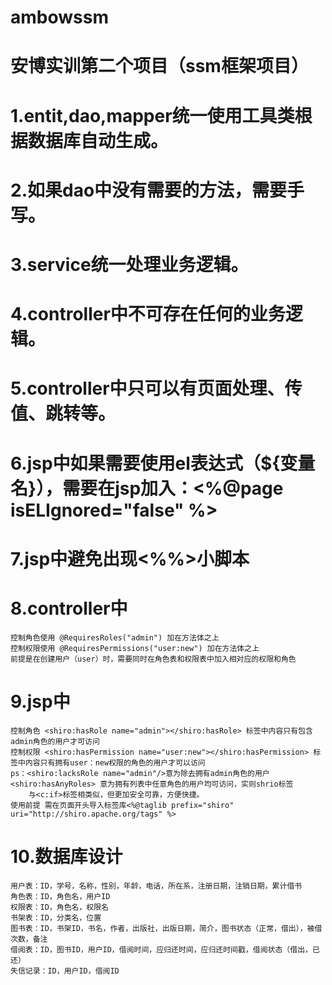 # ambowssm
# 安博实训第二个项目（ssm框架项目）
# 1.entit,dao,mapper统一使用工具类根据数据库自动生成。
# 2.如果dao中没有需要的方法，需要手写。
# 3.service统一处理业务逻辑。
# 4.controller中不可存在任何的业务逻辑。
# 5.controller中只可以有页面处理、传值、跳转等。
# 6.jsp中如果需要使用el表达式（${变量名}），需要在jsp加入：<%@page isELIgnored="false" %>
# 7.jsp中避免出现<%%>小脚本
# 8.controller中
    控制角色使用 @RequiresRoles("admin") 加在方法体之上
    控制权限使用 @RequiresPermissions("user:new") 加在方法体之上
    前提是在创建用户（user）时，需要同时在角色表和权限表中加入相对应的权限和角色
# 9.jsp中
    控制角色 <shiro:hasRole name="admin"></shiro:hasRole> 标签中内容只有包含admin角色的用户才可访问
    控制权限 <shiro:hasPermission name="user:new"></shiro:hasPermission> 标签中内容只有拥有user：new权限的角色的用户才可以访问
    ps：<shiro:lacksRole name="admin"/>意为除去拥有admin角色的用户 <shiro:hasAnyRoles> 意为拥有列表中任意角色的用户均可访问，实则shrio标签
        与<c:if>标签相类似，但更加安全可靠，方便快捷。
    使用前提 需在页面开头导入标签库<%@taglib prefix="shiro" uri="http://shiro.apache.org/tags" %>
# 10.数据库设计
    用户表：ID，学号，名称，性别，年龄，电话，所在系，注册日期，注销日期，累计借书
    角色表：ID，角色名，用户ID
   	权限表：ID，角色名，权限名
   	书架表：ID，分类名，位置
   	图书表：ID，书架ID，书名，作者，出版社，出版日期，简介，图书状态（正常，借出），被借次数，备注
   	借阅表：ID，图书ID，用户ID，借阅时间，应归还时间，应归还时间戳，借阅状态（借出，已还）
   	失信记录：ID，用户ID，借阅ID

    